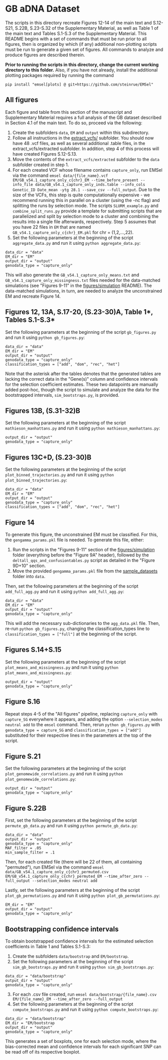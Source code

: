 # GB aDNA Dataset

The scripts in this directory recreate Figures 12-14 of the main text and S.12-S21, S.22B, S.23-S.32 of the Supplementary Material, as well as Table 1 of the main text and Tables S.1-S.3 of the Supplementary Material. This README begins with a set of commands that must be run prior to all figures, then  is organized by which (if any) additional non-plotting scripts must be run to generate a given set of figures. All commands to analyze and produce figures are described therein.

**Prior to running the scripts in this directory, change the current working directory to this folder.** Also, if you have not already, install the additional plotting packages required by running the command
```
pip install "emsel[plots] @ git+https://github.com/steinrue/EMSel"
```

## All figures

Each figure and table from this section of the manuscript and Supplementary Material requires a full analysis of the GB dataset described in Section 4.1 of the main text. To do so, proceed via the following:

1. Create the subfolders `data`, `EM` and `output` within this subdirectory.
2. Follow all instructions in the [extract_vcfs/](extract_vcfs/) subfolder. You should now have 48 .vcf files, as well as several additional .table files, in the extract_vcfs/extracted subfolder. In addition, step 4 of this process will have created Figures S.12-S.13.
3. Move the contents of the `extract_vcfs/extracted` subfolder to the `data` subfolder created in step 1.
4. For each created VCF whose filename contains `capture_only`, run EMSel via the command `emsel data/{file_name}.vcf EM/GB_v54.1_capture_only_c{chr}_EM --time_before_present --info_file data/GB_v54.1_capture_only_inds.table --info_cols Genetic_ID Date_mean -ytg 28.1 --save_csv --full_output`. Due to the size of the VCFs, this step is quite computationally expensive - we recommend running this in parallel on a cluster (using the -nc flag) and splitting the runs by selection mode. The scripts `SLURM_example.py` and `combine_split_runs.py` provide a template for submitting scripts that are parallelized and split by selection mode to a cluster and combining the results into a single file afterwards, respectively. Step 5 assumes that you have 22 files in `EM` that are named `GB_v54.1_capture_only_c{chr}_EM.pkl` for chr = (1,2,...,22).
5. Set the following parameters at the beginning of the script `aggregate_data.py` and run it using `python aggregate_data.py`:
```
data_dir = "data"
EM_dir = "EM"
output_dir = "output"
genodata_type = "capture_only"
```
This will also generate the `GB_v54.1_capture_only_means.txt` and `GB_v54.1_capture_only_missingness.txt` files needed for the data-matched simulations (see "Figures 9-11" in the [figures/simulation](../simulation) README). The data-matched simulations, in turn, are needed to analyze the unconstrained EM and recreate Figure 14.

## Figures 12, 13A, S.17-20, (S.23-30)A, Table 1*, Tables S.1-S.3*

Set the following parameters at the beginning of the script `gb_figures.py` and run it using `python gb_figures.py`:
```
data_dir = "data"
EM_dir = "EM"
output_dir = "output"
genodata_type = "capture_only"
classification_types = ["add", "dom", "rec", "het"]
```

Note that the asterisk after the tables denotes that the generated tables are lacking the correct data in the "Gene(s)" column and confidence intervals for the selection coefficient estimates. These two datapoints are manually added post-hoc, though the script to simulate and analyze the data for the bootstrapped intervals, `sim_bootstraps.py`, is provided.

## Figures 13B, (S.31-32)B

Set the following parameters at the beginning of the script `mathieson_manhattans.py` and run it using `python mathieson_manhattans.py`:
```
output_dir = "output"
genodata_type = "capture_only"
```

## Figures 13C+D, (S.23-30)B

Set the following parameters at the beginning of the script `plot_binned_trajectories.py` and run it using `python plot_binned_trajectories.py`:
```
data_dir = "data"
EM_dir = "EM"
output_dir = "output"
genodata_type = "capture_only"
classification_types = ["add", "dom", "rec", "het"]
```

## Figure 14

To generate this figure, the unconstrained EM must be classified. For this, the `gengamma_params.pkl` file is needed. To generate this file, either:
1. Run the scripts in the "Figures 9-11" section of the [figures/simulation](../simulation) folder (everything before the "Figure 9A" header), followed by the `deltall_qqs_and_confusiontables.py` script as detailed in the "Figure 9D+10" section.
2. Move the provided `gengamma_params.pkl` file from the [sample_datasets](../../sample_datasets) folder into `data`.

Then, set the following parameters at the beginning of the script `add_full_agg.py` and run it using `python add_full_agg.py`:
```
data_dir = "data"
EM_dir = "EM"
output_dir = "output"
genodata_type = "capture_only"
```

This will add the necessary sub-dictionaries to the `agg_data.pkl` file. Then, re-run `python gb_figures.py`, changing the classification_types line to `classification_types = ["full"]` at the beginning of the script.

## Figures S.14+S.15

Set the following parameters at the beginning of the script `plot_means_and_missingness.py` and run it using `python plot_means_and_missingness.py`:
```
output_dir = "output"
genodata_type = "capture_only"
```

## Figure S.16

Repeat steps 4-5 of the "All figures" pipeline, replacing `capture_only` with `capture_SG` everywhere it appears, and adding the option `--selection_modes neutral add` to the `emsel` command. Then, rerun `python gb_figures.py` with `genodata_type = capture_SG` and `classification_types = ["add"]` substituted for their respective lines in the parameters at the top of the script.

## Figure S.21

Set the following parameters at the beginning of the script `plot_genomewide_correlations.py` and run it using `python plot_genomewide_correlations.py`:
```
output_dir = "output"
genodata_type = "capture_only"
```

## Figure S.22B

First, set the following parameters at the beginning of the script `permute_gb_data.py` and run it using `python permute_gb_data.py`:
```
data_dir = "data"
output_dir = "output"
genodata_type = "capture_only"
MAF_filter = .05
min_sample_filter = .1
```

Then, for each created file (there will be 22 of them, all containing "permuted"), run EMSel via the command `emsel data/GB_v54.1_capture_only_c{chr}_permuted.csv EM/GB_v54.1_capture_only_c{chr}_permuted_EM --time_after_zero --full_output --selection_modes neutral add`

Lastly, set the following parameters at the beginning of the script `plot_gb_permutations.py` and run it using `python plot_gb_permutations.py`:
```
EM_dir = "EM"
output_dir = "output"
genodata_type = "capture_only"
```

## Bootstrapping confidence intervals

To obtain bootstrapped confidence intervals for the estimated selection coefficients in Table 1 and Tables S.1-S.3:
1. Create the subfolders `data/bootstrap` and `EM/bootstrap`.
2. Set the following parameters at the beginning of the script `sim_gb_bootstraps.py` and run it using `python sim_gb_bootstraps.py`:
```
data_dir = "data/bootstrap"
output_dir = "output"
genodata_type = "capture_only"
```
3. For each .csv file created, run `emsel data/bootstrap/{file_name}.csv EM/{file_name}_EM --time_after_zero --full_output`
4. Set the following parameters at the beginning of the script `compute_bootstraps.py` and run it using `python compute_bootstraps.py`:
  ```
data_dir = "data/bootstrap"
EM_dir = "EM/bootstrap
output_dir = "output"
genodata_type = "capture_only"
``` 
This generates a set of boxplots, one for each selection mode, where the bias-corrected mean and confidence intervals for each significant SNP can be read off of its respective boxplot.
